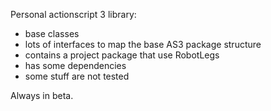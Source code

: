 Personal actionscript 3 library:- base classes- lots of interfaces to map the base AS3 package structure- contains a project package that use RobotLegs- has some dependencies- some stuff are not testedAlways in beta.